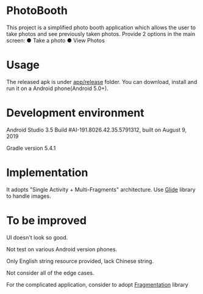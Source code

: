 # PhotoBooth

This project is a simplified photo booth application which allows the user to take photos and see previously taken photos.
Provide 2 options in the main screen:
● Take a photo
● View Photos

# Usage

The released apk is under [app/release](https://github.com/shtzsp/PhotoBooth/tree/master/app/release) folder. You can download, install and run it on a Android phone(Android 5.0+).

# Development environment

Android Studio 3.5
Build #AI-191.8026.42.35.5791312, built on August 9, 2019

Gradle version 5.4.1

# Implementation

It adopts "Single Activity + Multi-Fragments" architecture. 
Use [Glide](https://github.com/bumptech/glide) library to handle images.

# To be improved

UI doesn't look so good.

Not test on various Android version phones.

Only English string resource provided, lack Chinese string.

Not consider all of the edge cases.

For the complicated application, consider to adopt [Fragmentation](https://github.com/YoKeyword/Fragmentation) library
